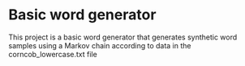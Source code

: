 # Basic word generator

This project is a basic word generator that generates synthetic word samples using a Markov chain according to data in the corncob_lowercase.txt file
